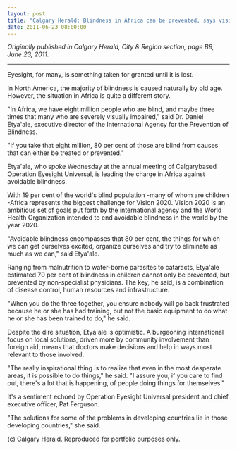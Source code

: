 ```yaml
---
layout: post
title: "Calgary Herald: Blindness in Africa can be prevented, says visiting expert"
date: 2011-06-23 08:00:00
---
```


*Originally published in Calgary Herald, City & Region section, page B9, June 23, 2011.*

---

Eyesight, for many, is something taken for granted until it is lost.

In North America, the majority of blindness is caused naturally by old age. However, the situation in Africa is quite a different story.

"In Africa, we have eight million people who are blind, and maybe three times that many who are severely visually impaired," said Dr. Daniel Etya'ale, executive director of the International Agency for the Prevention of Blindness.

"If you take that eight million, 80 per cent of those are blind from causes that can either be treated or prevented."

Etya'ale, who spoke Wednesday at the annual meeting of Calgarybased Operation Eyesight Universal, is leading the charge in Africa against avoidable blindness.

With 19 per cent of the world's blind population -many of whom are children -Africa represents the biggest challenge for Vision 2020. Vision 2020 is an ambitious set of goals put forth by the international agency and the World Health Organization intended to end avoidable blindness in the world by the year 2020.

"Avoidable blindness encompasses that 80 per cent, the things for which we can get ourselves excited, organize ourselves and try to eliminate as much as we can," said Etya'ale.

Ranging from malnutrition to water-borne parasites to cataracts, Etya'ale estimated 70 per cent of blindness in children cannot only be prevented, but prevented by non-specialist physicians. The key, he said, is a combination of disease control, human resources and infrastructure.

"When you do the three together, you ensure nobody will go back frustrated because he or she has had training, but not the basic equipment to do what he or she has been trained to do," he said.

Despite the dire situation, Etya'ale is optimistic. A burgeoning international focus on local solutions, driven more by community involvement than foreign aid, means that doctors make decisions and help in ways most relevant to those involved.

"The really inspirational thing is to realize that even in the most desperate areas, it is possible to do things," he said. "I assure you, if you care to find out, there's a lot that is happening, of people doing things for themselves."

It's a sentiment echoed by Operation Eyesight Universal president and chief executive officer, Pat Ferguson.

"The solutions for some of the problems in developing countries lie in those developing countries," she said.

(c) Calgary Herald. Reproduced for portfolio purposes only.
